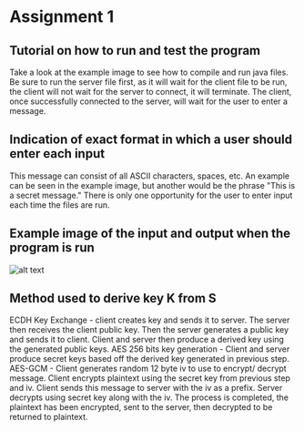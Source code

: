 # Assignment 1

## Tutorial on how to run and test the program

Take a look at the example image to see how to compile and run java files. Be sure to run the server file first, as it will wait for the client file to be run, the client will not wait for the server to connect, it will terminate. The client, once successfully connected to the server, will wait for the user to enter a message. 


## Indication of exact format in which a user should enter each input

This message can consist of all ASCII characters, spaces, etc. An example can be seen in the example image, but another would be the phrase "This is a secret message." There is only one opportunity for the user to enter input each time the files are run. 


## Example image of the input and output when the program is run

![alt text](https://github.com/Cwagne17/NetSec_COSC450/tree/main/Assignment1/inputandoutput.png?raw=true)


## Method used to derive key K from S

ECDH Key Exchange - client creates key and sends it to server. The server then receives the client public key. Then the server generates a public key and sends it to client. Client and server then produce a derived key using the generated public keys. 
AES 256 bits key generation - Client and server produce secret keys based off the derived key generated in previous step.
AES-GCM - Client generates random 12 byte iv to use to encrypt/ decrypt message. Client encrypts plaintext using the secret key from previous step and iv. Client sends this message to server with the iv as a prefix. Server decrypts using secret key along with the iv. The process is completed, the plaintext has been encrypted, sent to the server, then decrypted to be returned to plaintext. 